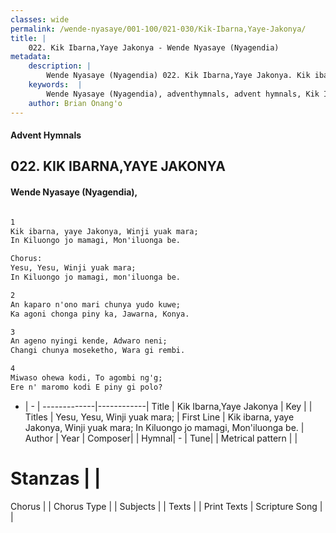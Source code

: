 ```yaml
---
classes: wide
permalink: /wende-nyasaye/001-100/021-030/Kik-Ibarna,Yaye-Jakonya/
title: |
    022. Kik Ibarna,Yaye Jakonya - Wende Nyasaye (Nyagendia)
metadata:
    description: |
        Wende Nyasaye (Nyagendia) 022. Kik Ibarna,Yaye Jakonya. Kik ibarna, yaye Jakonya, Winji yuak mara;  In Kiluongo jo mamagi, Mon'iluonga be.  Chorus: Yesu, Yesu, Winji yuak mara;  In Kiluongo jo mamagi, mon'iluonga be.  
    keywords:  |
        Wende Nyasaye (Nyagendia), adventhymnals, advent hymnals, Kik Ibarna,Yaye Jakonya, Kik ibarna, yaye Jakonya, Winji yuak mara;  In Kiluongo jo mamagi, Mon'iluonga be.. Yesu, Yesu, Winji yuak mara; 
    author: Brian Onang'o
---
```


#### Advent Hymnals
## 022. KIK IBARNA,YAYE JAKONYA
####  Wende Nyasaye (Nyagendia),

```txt

1
Kik ibarna, yaye Jakonya, Winji yuak mara; 
In Kiluongo jo mamagi, Mon'iluonga be.

Chorus:
Yesu, Yesu, Winji yuak mara; 
In Kiluongo jo mamagi, mon'iluonga be.

2
An kaparo n'ono mari chunya yudo kuwe; 
Ka agoni chonga piny ka, Jawarna, Konya.

3
An ageno nyingi kende, Adwaro neni; 
Changi chunya moseketho, Wara gi rembi.

4
Miwaso ohewa kodi, To agombi ng'g; 
Ere n' maromo kodi E piny gi polo?


```

- |   -  |
-------------|------------|
Title | Kik Ibarna,Yaye Jakonya |
Key |  |
Titles | Yesu, Yesu, Winji yuak mara;  |
First Line | Kik ibarna, yaye Jakonya, Winji yuak mara;  In Kiluongo jo mamagi, Mon'iluonga be. |
Author | 
Year | 
Composer| |
Hymnal|  - |
Tune|  |
Metrical pattern | |
# Stanzas |  |
Chorus |  |
Chorus Type |  |
Subjects | |
Texts |  |
Print Texts | 
Scripture Song |  |
    
